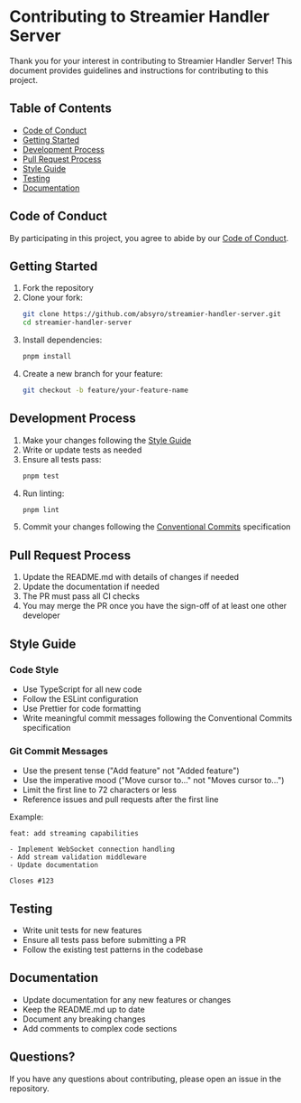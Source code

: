 # Contributing to Streamier Handler Server

Thank you for your interest in contributing to Streamier Handler Server! This document provides guidelines and instructions for contributing to this project.

## Table of Contents

- [Code of Conduct](#code-of-conduct)
- [Getting Started](#getting-started)
- [Development Process](#development-process)
- [Pull Request Process](#pull-request-process)
- [Style Guide](#style-guide)
- [Testing](#testing)
- [Documentation](#documentation)

## Code of Conduct

By participating in this project, you agree to abide by our [Code of Conduct](CODE_OF_CONDUCT.md).

## Getting Started

1. Fork the repository
2. Clone your fork:
   ```bash
   git clone https://github.com/absyro/streamier-handler-server.git
   cd streamier-handler-server
   ```
3. Install dependencies:
   ```bash
   pnpm install
   ```
4. Create a new branch for your feature:
   ```bash
   git checkout -b feature/your-feature-name
   ```

## Development Process

1. Make your changes following the [Style Guide](#style-guide)
2. Write or update tests as needed
3. Ensure all tests pass:
   ```bash
   pnpm test
   ```
4. Run linting:
   ```bash
   pnpm lint
   ```
5. Commit your changes following the [Conventional Commits](https://www.conventionalcommits.org/) specification

## Pull Request Process

1. Update the README.md with details of changes if needed
2. Update the documentation if needed
3. The PR must pass all CI checks
4. You may merge the PR once you have the sign-off of at least one other developer

## Style Guide

### Code Style

- Use TypeScript for all new code
- Follow the ESLint configuration
- Use Prettier for code formatting
- Write meaningful commit messages following the Conventional Commits specification

### Git Commit Messages

- Use the present tense ("Add feature" not "Added feature")
- Use the imperative mood ("Move cursor to..." not "Moves cursor to...")
- Limit the first line to 72 characters or less
- Reference issues and pull requests after the first line

Example:

```
feat: add streaming capabilities

- Implement WebSocket connection handling
- Add stream validation middleware
- Update documentation

Closes #123
```

## Testing

- Write unit tests for new features
- Ensure all tests pass before submitting a PR
- Follow the existing test patterns in the codebase

## Documentation

- Update documentation for any new features or changes
- Keep the README.md up to date
- Document any breaking changes
- Add comments to complex code sections

## Questions?

If you have any questions about contributing, please open an issue in the repository.
